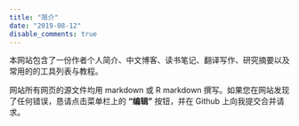 ```yaml
---
title: "简介"
date: "2019-08-12"
disable_comments: true
---
```


本网站包含了一份作者个人简介、中文博客、读书笔记、翻译写作、研究摘要以及常用的的工具列表与教程。

网站所有网页的源文件均用 markdown 或 R markdown 撰写。如果您在网站发现了任何错误，恳请点击菜单栏上的 **“编辑”** 按钮，并在 Github 上向我提交合并请求。

